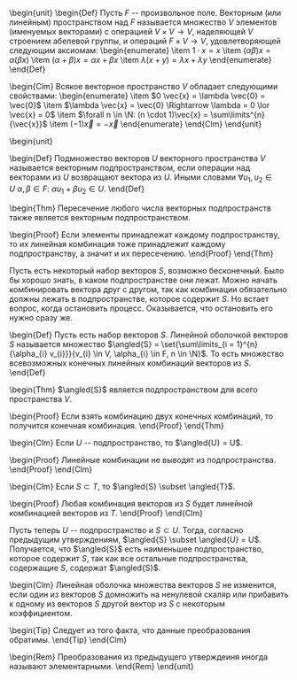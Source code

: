 \begin{unit}
\begin{Def}
Пусть $F$ -- произвольное поле. Векторным (или линейным) пространством над $F$ называется множество $V$
элементов (именуемых векторами) с операцией $V \times V \rightarrow V$, наделяющей $V$ строением абелевой
группы, и операций $F \times V \rightarrow V$, удовлетворяющей следующим аксиомам:
\begin{enumerate}
\item $1 \cdot x = x$
\item $(\alpha \beta) x = \alpha (\beta x)$
\item $(\alpha + \beta) x = \alpha x + \beta x$
\item $\lambda (x + y) = \lambda x + \lambda y$
\end{enumerate}
\end{Def}

\begin{Clm}
Всякое векторное пространство $V$ обладает следующими свойствами:
\begin{enumerate}
\item $0 \vec{x} = \lambda \vec{0} = \vec{0}$
\item $\lambda \vec{x} = \vec{0} \Rightarrow \lambda = 0 \lor \vec{x} = 0$
\item $\forall n \in \N: (n \cdot 1)\vec{x} = \sum\limits^{n}{\vec{x}}$
\item $(-1)\vec{x} = -\vec{x}$
\end{enumerate}
\end{Clm}
\end{unit}

\begin{unit}

\begin{Def}
Подмножество векторов $U$ векторного пространства $V$ называется векторным подпространством, если операции над
векторами из $U$ возвращают вектора из $U$. Иными словами $\forall u_{1}, u_{2} \in U\ \alpha, \beta \in F:\ 
\alpha u_{1} + \beta u_{2} \in U$.
\end{Def}

\begin{Thm}
Пересечение любого числа векторных подпространств также является векторным подпространством.

\begin{Proof}
Если элементы принадлежат каждому подпространству, то их линейная комбинация тоже принадлежит каждому
подпространству, а значит и их пересечению.
\end{Proof}
\end{Thm}

Пусть есть некоторый набор векторов $S$, возможно бесконечный. Было бы хорошо знать, в каком подпространстве
они лежат. Можно начать комбинировать вектора друг с другом, так как комбинации обязательно должны лежать в
подпространстве, которое содержит $S$. Но встает вопрос, когда остановить процесс. Оказывается, что остановить
его нужно сразу же.

\begin{Def}
Пусть есть набор векторов $S$. Линейной оболочкой векторов $S$ называется множество
$\angled{S} = \set{\sum\limits_{i = 1}^{n}{\alpha_{i} v_{i}}}{v_{i} \in V, \alpha_{i} \in F, n \in \N}$. То есть
множество всевозможных конечных линейных комбинаций векторов из $S$.
\end{Def}

\begin{Thm}
$\angled{S}$ является подпространством для всего пространства $V$.

\begin{Proof}
Если взять комбинацию двух конечных комбинаций, то получится конечная комбинация.
\end{Proof}
\end{Thm}


\begin{Clm}
Если $U$ -- подпространство, то $\angled{U} = U$.

\begin{Proof}
Линейные комбинации не выводят из подпространства.
\end{Proof}
\end{Clm}

\begin{Clm}
Если $S \subset T$, то $\angled{S} \subset \angled{T}$.

\begin{Proof}
Любая комбинация векторов из $S$ будет линейной комбинацией векторов из $T$.
\end{Proof}
\end{Clm}

Пусть теперь $U$ -- подпространство и $S \subset U$. Тогда, согласно предыдущим утверждениям,
$\angled{S} \subset \angled{U} = U$.
Получается, что $\angled{S}$ есть наименьшее подпространство, которое содержит $S$, так как все остальные
подпространства, содержащие $S$, содержат $\angled{S}$.

\begin{Clm}
Линейная оболочка множества векторов $S$ не изменится, если один из векторов $S$ домножить на ненулевой скаляр
или прибавить к одному из векторов $S$ другой вектор из $S$ с некоторым коэффициентом.

\begin{Tip}
Следует из того факта, что данные преобразования обратимы.
\end{Tip}
\end{Clm}

\begin{Rem}
Преобразования из предыдущего утверждеиня иногда называют элементарными.
\end{Rem}
\end{unit}
